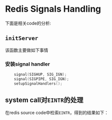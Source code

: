 # Redis Signals Handling

下面是相关code的分析:



## `initServer`

该函数主要做如下事情

### 安装signal handler

```c
    signal(SIGHUP, SIG_IGN);
    signal(SIGPIPE, SIG_IGN);
    setupSignalHandlers();
```



## system call对`EINTR`的处理

在redis source code中检索`EINTR`，得到的结果如下：
